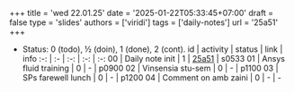 +++
title = 'wed 22.01.25'
date = '2025-01-22T05:33:45+07:00'
draft = false
type = 'slides'
authors = ['viridi']
tags = ['daily-notes']
url = '25a51'
+++
<!-- more -->

+ Status: 0 (todo), &half; (doin), 1 (done), 2 (cont).
id | activity | status | link | info
:-: | :- | :-: | :-: | :-:
00 | Daily note init       | 1 | [25a51](/rusn/25a51) | s0533
01 | Ansys fluid training  | 0 | - | p0900
02 | Vinsensia stu-sem     | 0 | - | p1100
03 | SPs farewell lunch    | 0 | - | p1200
04 | Comment on amb zaini  | 0 | - | -
